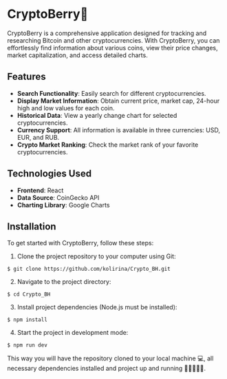 # CryptoBerry🍓

CryptoBerry is a comprehensive application designed for tracking and researching Bitcoin and other cryptocurrencies. With CryptoBerry, you can effortlessly find information about various coins, view their price changes, market capitalization, and access detailed charts.

## Features

- **Search Functionality**: Easily search for different cryptocurrencies.
- **Display Market Information**: Obtain current price, market cap, 24-hour high and low values for each coin.
- **Historical Data**: View a yearly change chart for selected cryptocurrencies.
- **Currency Support**: All information is available in three currencies: USD, EUR, and RUB.
- **Crypto Market Ranking**: Check the market rank of your favorite cryptocurrencies.

## Technologies Used

- **Frontend**: React
- **Data Source**: CoinGecko API
- **Charting Library**: Google Charts

## Installation

To get started with CryptoBerry, follow these steps:

1. Clone the project repository to your computer using Git:

```
$ git clone https://github.com/kolirina/Crypto_BH.git
```

2. Navigate to the project directory:

```
$ cd Crypto_BH
```

3. Install project dependencies (Node.js must be installed):

```
$ npm install
```

4. Start the project in development mode:

```
$ npm run dev
```

This way you will have the repository cloned to your local machine 💻, all necessary dependencies installed and project up and running 🏃‍♂️🏃‍♂️🏃.
